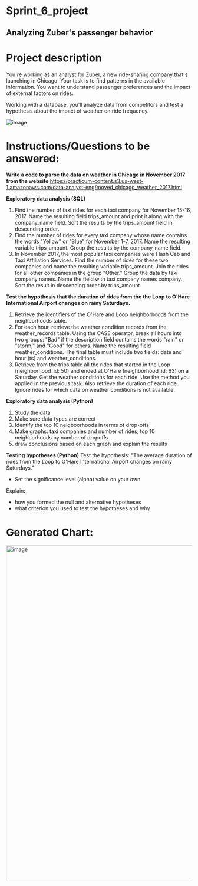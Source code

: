 # Sprint_6_project

## Analyzing Zuber's passenger behavior

# Project description
You're working as an analyst for Zuber, a new ride-sharing company that's launching in Chicago. Your task is to find patterns in the available information. You want to understand passenger preferences and the impact of external factors on rides.

Working with a database, you'll analyze data from competitors and test a hypothesis about the impact of weather on ride frequency.

![image](https://github.com/nhayenquynh/Sprint_6_project/assets/125513684/5709b91e-deed-4889-a90a-81b61490461b)

# Instructions/Questions to be answered: 

**Write a code to parse the data on weather in Chicago in November 2017 from the website**
https://practicum-content.s3.us-west-1.amazonaws.com/data-analyst-eng/moved_chicago_weather_2017.html

**Exploratory data analysis (SQL)**
1. Find the number of taxi rides for each taxi company for November 15-16, 2017. Name the resulting field trips_amount and print it along with the company_name field. Sort the results by the trips_amount field in descending order.
2. Find the number of rides for every taxi company whose name contains the words "Yellow" or "Blue" for November 1-7, 2017. Name the resulting variable trips_amount. Group the results by the company_name field.
3. In November 2017, the most popular taxi companies were Flash Cab and Taxi Affiliation Services. Find the number of rides for these two companies and name the resulting variable trips_amount. Join the rides for all other companies in the group "Other." Group the data by taxi company names. Name the field with taxi company names company. Sort the result in descending order by trips_amount.

**Test the hypothesis that the duration of rides from the the Loop to O'Hare International Airport changes on rainy Saturdays.**

1. Retrieve the identifiers of the O'Hare and Loop neighborhoods from the neighborhoods table.
2. For each hour, retrieve the weather condition records from the weather_records table. Using the CASE operator, break all hours into two groups: "Bad" if the description field contains the words "rain" or "storm," and "Good" for others. Name the resulting field weather_conditions. The final table must include two fields: date and hour (ts) and weather_conditions.
3. Retrieve from the trips table all the rides that started in the Loop (neighborhood_id: 50) and ended at O'Hare (neighborhood_id: 63) on a Saturday. Get the weather conditions for each ride. Use the method you applied in the previous task. Also retrieve the duration of each ride. Ignore rides for which data on weather conditions is not available.

**Exploratory data analysis (Python)**
1. Study the data 
2. Make sure data types are correct
3. Identify the top 10 neigboorhoods in terms of drop-offs
4. Make graphs: taxi companies and number of rides, top 10 neighborhoods by number of dropoffs
5. draw conclusions based on each graph and explain the results

**Testing hypotheses (Python)**
Test the hypothesis: "The average duration of rides from the Loop to O'Hare International Airport changes on rainy Saturdays."
- Set the significance level (alpha) value on your own.

Explain:
- how you formed the null and alternative hypotheses
- what criterion you used to test the hypotheses and why

# Generated Chart: 
<img width="908" alt="image" src="https://github.com/nhayenquynh/Zuber-s-Passenger-Analysis-/assets/125513684/0c54b699-2bc9-4592-8b28-29af9366a098">

